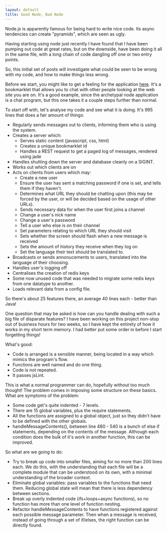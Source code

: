 ```yaml
---
layout: default
title: Good Node, Bad Node
---
```


Node.js is apparently famous for being hard to write nice code. Its async tendencies can create "pyramids", which are seen as ugly. 

Having starting using node just recently I have found that I have been pumping out code at great rates, but on the downside, have been doing it all in the same file, with a long chain of code dangling off one or two entry points. 

So, this initial set of posts will investigate what could be seen to be wrong with my code, and how to make things less wrong. 

Before we start, you might like to get a feeling for the application [here](http://chattrr.net). It's a bookmarklet that allows you to chat with other people looking at the web site you are on. It's a good example, since the archetypal node application is a chat program, but this one takes it a couple steps further than normal.

To start off with, let's analyse my code and see what it is doing. It's 995 lines that does a fair amount of things: 

 * Regularly sends messages out to clients, informing them who is using the system.
 * Creates a server which:
   * Serves static content (javascript, css, html)
   * Creates a unique bookmarklet id
   * Handles a REST request to get a paged log of messages, rendered using jade
 * Handles shutting down the server and database cleanly on a SIGINT.
 * Works out which clients are on
 * Acts on clients from users which may:
   * Create a new user
   * Ensure the user has sent a matching password if one is set, and tells them if they haven't.
   * Determines what URL they should be chatting upon (this may be forced by the user, or will be decided based on the usage of other URLs).
   * Sends necessary data for when the user first joins a channel
   * Change a user's nick name
   * Change a user's password
   * Tell a user who else is on their channel
   * Set parameters relating to which URL they should visit
   * Sets whether the screen should flash when a new message is received
   * Sets the amount of history they receive when they log on
   * Set the language their text should be translated to.
 * Broadcasts or sends annonucements to users, translated into the language of their choosing.
 * Handles user's logging off
 * Centralises the creation of redis keys
 * Some now unused code that was needed to migrate some redis keys from one datatype to another.
 * Loads relevant data from a config file.

So there's about 25 features there, an average 40 lines each - better than Java!

One question that may be asked is how can you handle dealing with such a big file of disparate features? I have been working on this project non-stop out of business hours for two weeks, so I have kept the entirety of how it works in my short term memory. I had better put some order in before I start forgetting things!

What's good:

 * Code is arranged is a sensible manner, being located in a way which mimics the program's flow.
 * Functions are well named and do one thing.
 * Code is not repeated.
 * It passes jsLint.

This is what a normal programmer can do, hopefully without too much thought! The problem comes in imposing some structure on these basics. What are symptoms of the problem:

 * Some code get's quite indented - 7 levels.
 * There are 15 global variables, plus the require statements.
 * All the functions are assigned to a global object, just so they didn't have to be defined with the other globals.
 * handleMessageContents(), between line 480 - 540 is a bunch of else if statements, depending on the contents of the message. Although each condition does the bulk of it's work in another function, this can be improved.

So what are we going to do:

 * Try to break up code into smaller files, aiming for no more than 200 lines each. We do this, with the understanding that each file will be a complete module that can be understood on its own, with a minimal understanding of the broader context.
 * Eliminate global variables: pass variables to the functions that need them. Reducing global state will mean that there is less dependency between sections.
 * Break up overly indented code (ifs+loops+async functions), so no function has more than one level of function nesting. 
 * Refactor handleMessageContents to have functions registered against each possible message parameter. Then when a message is received, instead of going through a set of if/elses, the right function can be directly found.
